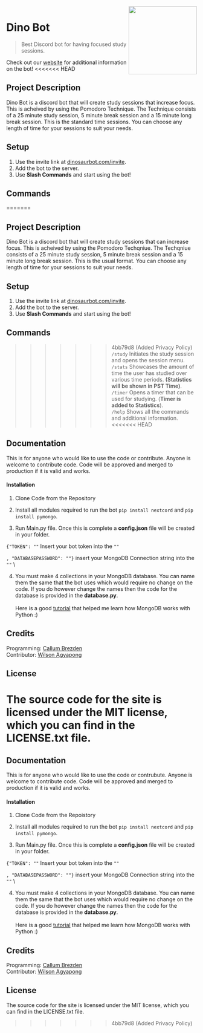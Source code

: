 <img src="https://drive.google.com/uc?export=view&id=1IGTdzN5wzdYgAHxDXg63kbIhXMYNf_7x" width=180 align="right" />
 
# Dino Bot
> Best Discord bot for having focused study sessions.
 
Check out our [website](https://www.dinosaurbot.com) for additional information on the bot!
<<<<<<< HEAD
 
## Project Description
 
Dino Bot is a discord bot that will create study sessions that increase focus. This is acheived by using the Pomodoro Technique. The Technique consists of a 25 minute study session, 5 minute break session and a 15 minute long break session. This is the standard time sessions. You can choose any length of time for your sessions to suit your needs.
 
## Setup
 
1. Use the invite link at [dinosaurbot.com/invite](https://www.dinosaurbot.com/invite).
2. Add the bot to the server.
3. Use **Slash Commands** and start using the bot!
 
## Commands
 
=======

## Project Description

Dino Bot is a discord bot that will create study sessions that can increase focus. This is acheived by using the Pomodoro Techqniue. The Techqniue consists of a 25 minute study session, 5 minute break session and a 15 minute long break session. This is the usual format. You can choose any length of time for your sessions to suit your needs.

## Setup

1. Use the invite link at [dinosaurbot.com/invite](https://www.dinosaurbot.com/invite).
2. Add the bot to the server.
3. Use **Slash Commands** and start using the bot!

## Commands

>>>>>>> 4bb79d8 (Added Privacy Policy)
`/study` Initiates the study session and opens the session menu. \
`/stats` Showcases the amount of time the user has studied over various time periods. **(Statistics will be shown in PST Time)**. \
`/timer` Opens a timer that can be used for studying. (**Timer is added to Statistics**). \
`/help` Shows all the commands and additional information.
<<<<<<< HEAD
 
## Documentation
 
This is for anyone who would like to use the code or contribute. Anyone is welcome to contribute code. Code will be approved and merged to production if it is valid and works.
 
#### Installation
 
1. Clone Code from the Repository
2. Install all modules required to run the bot
``pip install nextcord`` and ``pip install pymongo``.
 
3. Run Main.py file. Once this is complete a **config.json** file will be created in your folder.
 
``{"TOKEN": ""`` Insert your bot token into the ``""``
 
``, "DATABASEPASSWORD": ""}`` insert your MongoDB Connection string into the ``""`` \
 
4. You must make 4 collections in your MongoDB database. You can name them the same that the bot uses which would require no change on the code. If you do however change the names then the code for the database is provided in the **database.py**.
\
\
Here is a good [tutorial](https://www.youtube.com/watch?v=rE_bJl2GAY8) that helped me learn how MongoDB works with Python :)
 
## Credits
 
Programming: [Callum Brezden](https://github.com/brezden) \
Contributor: [Wilson Agyapong](https://github.com/WilsoAgya)
 
## License
The source code for the site is licensed under the MIT license, which you can find in the LICENSE.txt file.
=======

## Documentation

This is for anyone who would like to use the code or contrubute. Anyone is welcome to contribute code. Code will be approved and merged to production if it is valid and works.

#### Installation 

1. Clone Code from the Repoistory
2. Install all modules required to run the bot
``pip install nextcord`` and ``pip install pymongo``.

3. Run Main.py file. Once this is complete a **config.json** file will be created in your folder.

``{"TOKEN": ""`` Insert your bot token into the ``""``

``, "DATABASEPASSWORD": ""}`` insert your MongoDB Connection string into the ``""`` \

4. You must make 4 collections in your MongoDB database. You can name them the same that the bot uses which would require no change on the code. If you do however change the names then the code for the database is provided in the **database.py**. 
\
\
Here is a good [tutorial](https://www.youtube.com/watch?v=rE_bJl2GAY8) that helped me learn how MongoDB works with Python :)

## Credits

Programming: [Callum Brezden](https://github.com/brezden) \
Contributor: [Wilson Agyapong](https://github.com/WilsoAgya)

## License
The source code for the site is licensed under the MIT license, which you can find in the LICENSE.txt file.
>>>>>>> 4bb79d8 (Added Privacy Policy)

